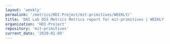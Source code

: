 ```yaml
---
layout: 'weekly'
permalink: '/metrics/HDI-Project/mit-primitives/WEEKLY/'
title: 'DAI Lab OSS Metrics Metrics report for mit-primitives | WEEKLY-REPORT-2020-01-09'
organization: 'HDI-Project'
repository: 'mit-primitives'
current_date: '2020-01-09'
---
```

